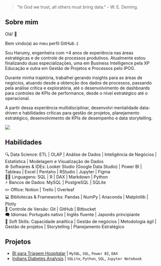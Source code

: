 > "In God we trust, all others must bring data." - W. E. Deming.

## Sobre mim

Olá! 👋

Bem vindo(a) ao meu perfil GitHub :)

Sou Harumy, engenheira com +4 anos de experiência nas áreas estratégicas e de controle de processos produtivos. Atualmente estou finalizando duas especializações, uma em Business Intelligence pela XP Educação e outra em Gestão de Projetos e Processos pelo IPOG.

Durante minha trajetória, trabalhei gerando insights para as áreas de negócios, atuando desde a obtenção dos dados de processos, passando pela análise crítica e exploratória, até o desenvolvimento de dashboards para controles de KPIs de performance, desde o nível estratégico até o operacional.

A partir dessa experiência multidisciplinar, desenvolvi mentalidade data-driven e habilidades críticas para gestão de projetos, planejamento estratégico, desenvolvimento de KPIs de desempenho e data storytelling.

[<img src="https://img.shields.io/badge/linkedin-%230077B5.svg?&style=for-the-badge&logo=linkedin&logoColor=white" />](https://www.linkedin.com/in/harumy-yokota/)



## Habilidades

🔍 Data Science: ETL | OLAP | Análise de Dados | Inteligência de Negócios | Estatística | Modelagem e Visualização de Dados  
⚙️ Softwares & IDEs: Looker Studio (Google Data Studio) | Power BI | Tableau | Excel | Pentaho | RStudio | Jupyter | Figma  
👩‍💻 Linguagens: SQL | R | DAX | Markdown | Python  
⚡ Bancos de Dados: MySQL | PostgreSQL | SQLite  
✏️ Office: Notion | Trello | Overleaf  
💻 Bibliotecas & Frameworks: Pandas | NumPy | Anaconda | Matplotlib | Plotly  
📄 Controle de Versão: Git | GitHub | Bitbucket  
🗨️ Idiomas: Português nativo | Inglês fluente | Japonês principiante  
🧠 Soft Skills: Capacidade analítica | Gestão de negócios | Metodologia ágil | Gestão de projetos | Storytelling | Planejamento Estratégico



## Projetos

- [BI para Triagem Hospitalar](https://github.com/harumy-yokota/BI-Triagem-Hospitalar) | `MySQL`, `SQL`, `Power BI`, `DAX`
- [Indians Diabetes Analysis](https://github.com/harumy-yokota/Indians-Diabetes-Analysis) | `SQLite`, `Python`, `SQL`, `Jupyter Notebook`
